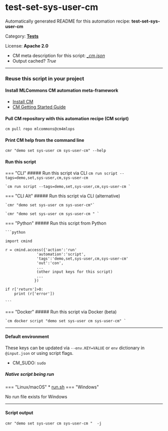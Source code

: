 # test-set-sys-user-cm
Automatically generated README for this automation recipe: **test-set-sys-user-cm**

Category: **[Tests](..)**

License: **Apache 2.0**


* CM meta description for this script: *[_cm.json](https://github.com/mlcommons/cm4mlops/tree/main/script/test-set-sys-user-cm/_cm.json)*
* Output cached? *True*

---
### Reuse this script in your project

#### Install MLCommons CM automation meta-framework

* [Install CM](https://docs.mlcommons.org/ck/install)
* [CM Getting Started Guide](https://docs.mlcommons.org/ck/getting-started/)

#### Pull CM repository with this automation recipe (CM script)

```cm pull repo mlcommons@cm4mlops```

#### Print CM help from the command line

````cmr "demo set sys-user cm sys-user-cm" --help````

#### Run this script

=== "CLI"
    ##### Run this script via CLI
    `cm run script --tags=demo,set,sys-user,cm,sys-user-cm`

    `cm run script --tags=demo,set,sys-user,cm,sys-user-cm `

=== "CLI Alt"
    ##### Run this script via CLI (alternative)

    `cmr "demo set sys-user cm sys-user-cm"`

    `cmr "demo set sys-user cm sys-user-cm " `


=== "Python"
    ##### Run this script from Python


    ```python

    import cmind

    r = cmind.access({'action':'run'
                  'automation':'script',
                  'tags':'demo,set,sys-user,cm,sys-user-cm'
                  'out':'con',
                  ...
                  (other input keys for this script)
                  ...
                 })

    if r['return']>0:
        print (r['error'])

    ```


=== "Docker"
    ##### Run this script via Docker (beta)

    `cm docker script "demo set sys-user cm sys-user-cm" `

___

#### Default environment


These keys can be updated via `--env.KEY=VALUE` or `env` dictionary in `@input.json` or using script flags.

* CM_SUDO: `sudo`



##### Native script being run
=== "Linux/macOS"
     * [run.sh](https://github.com/mlcommons/cm4mlops/tree/main/script/test-set-sys-user-cm/run.sh)
=== "Windows"

No run file exists for Windows
___
#### Script output
`cmr "demo set sys-user cm sys-user-cm "  -j`